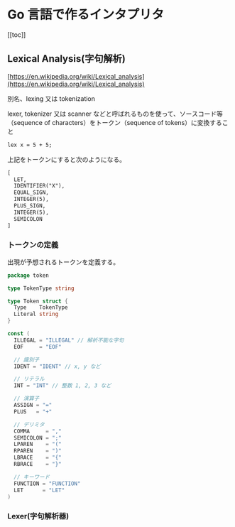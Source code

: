 # Go 言語で作るインタプリタ

[[toc]]

## Lexical Analysis(字句解析)

[https://en.wikipedia.org/wiki/Lexical_analysis](https://en.wikipedia.org/wiki/Lexical_analysis)

別名、lexing 又は tokenization

lexer, tokenizer 又は scanner などと呼ばれるものを使って、ソースコード等（sequence of characters）をトークン（sequence of tokens）に変換すること

```txt
lex x = 5 + 5;
```

上記をトークンにすると次のようになる。

```txt
[
  LET,
  IDENTIFIER("X"),
  EQUAL_SIGN,
  INTEGER(5),
  PLUS_SIGN,
  INTEGER(5),
  SEMICOLON
]
```

### トークンの定義

出現が予想されるトークンを定義する。

```go
package token

type TokenType string

type Token struct {
  Type    TokenType
  Literal string
}

const (
  ILLEGAL = "ILLEGAL" // 解析不能な字句
  EOF     = "EOF"

  // 識別子
  IDENT = "IDENT" // x, y など

  // リテラル
  INT = "INT" // 整数 1, 2, 3 など

  // 演算子
  ASSIGN = "="
  PLUS   = "+"

  // デリミタ
  COMMA     = ","
  SEMICOLON = ";"
  LPAREN    = "("
  RPAREN    = ")"
  LBRACE    = "{"
  RBRACE    = "}"

  // キーワード
  FUNCTION = "FUNCTION"
  LET      = "LET"
)
```

### Lexer(字句解析器)
